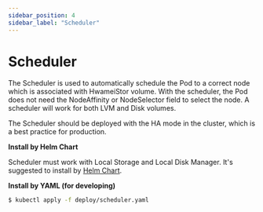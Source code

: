 ```yaml
---
sidebar_position: 4
sidebar_label: "Scheduler"
---
```


# Scheduler

The Scheduler is used to automatically schedule the Pod to a correct node which is associated with HwameiStor volume. With the scheduler, the Pod does not need the NodeAffinity or NodeSelector field to select the node. A scheduler will work for both LVM and Disk volumes.

The Scheduler should be deployed with the HA mode in the cluster, which is a best practice for production.

**Install by Helm Chart**

Scheduler must work with Local Storage and Local Disk Manager. It's suggested to install by [Helm Chart](../../quick_start/install/deploy.md).

**Install by YAML (for developing)**

```bash
$ kubectl apply -f deploy/scheduler.yaml
```
